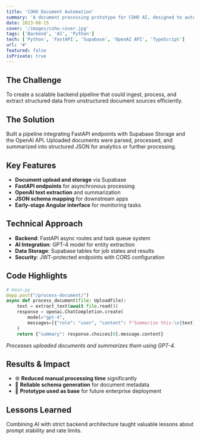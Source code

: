 ```yaml
---
title: 'COHO Document Automation'
summary: 'A document processing prototype for COHO AI, designed to automate data extraction from PDFs using Supabase, FastAPI, and OpenAI models.'
date: 2023-08-15
cover: '/images/coho-cover.jpg'
tags: ['Backend', 'AI', 'Python']
tech: ['Python', 'FastAPI', 'Supabase', 'OpenAI API', 'TypeScript']
url: '#'
featured: false
isPrivate: true
---
```


## The Challenge

To create a scalable backend pipeline that could ingest, process, and extract structured data from unstructured document sources efficiently.

## The Solution

Built a pipeline integrating FastAPI endpoints with Supabase Storage and the OpenAI API. Uploaded documents were parsed, processed, and summarized into structured JSON for analytics or further processing.

## Key Features

- **Document upload and storage** via Supabase
- **FastAPI endpoints** for asynchronous processing
- **OpenAI text extraction** and summarization
- **JSON schema mapping** for downstream apps
- **Early-stage Angular interface** for monitoring tasks

## Technical Approach

- **Backend**: FastAPI async routes and task queue system
- **AI Integration**: GPT-4 model for entity extraction
- **Data Storage**: Supabase tables for job states and results
- **Security**: JWT-protected endpoints with CORS configuration

## Code Highlights

```python
# main.py
@app.post("/process-document/")
async def process_document(file: UploadFile):
    text = extract_text(await file.read())
    response = openai.ChatCompletion.create(
        model="gpt-4",
        messages=[{"role": "user", "content": f"Summarize this:\n{text}"}]
    )
    return {"summary": response.choices[0].message.content}
```

*Processes uploaded documents and summarizes them using GPT-4.*

## Results & Impact

- ⚙️ **Reduced manual processing time** significantly
- 📄 **Reliable schema generation** for document metadata
- 🚀 **Prototype used as base** for future enterprise deployment

## Lessons Learned

Combining AI with strict backend architecture taught valuable lessons about prompt stability and rate limits.
